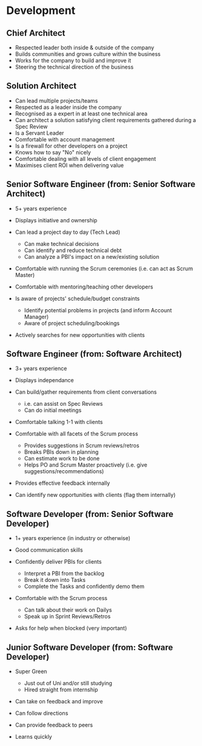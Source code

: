 # Development

## Chief Architect

- Respected leader both inside & outside of the company
- Builds communities and grows culture within the business
- Works for the company to build and improve it
- Steering the technical direction of the business

## Solution Architect

- Can lead multiple projects/teams
- Respected as a leader inside the company
- Recognised as a expert in at least one technical area
- Can architect a solution satisfying client requirements gathered during a Spec Review
- Is a Servant Leader
- Comfortable with account management
- Is a firewall for other developers on a project
- Knows how to say "No" nicely
- Comfortable dealing with all levels of client engagement
- Maximises client ROI when delivering value


## Senior Software Engineer (from: Senior Software Architect)
- 5+ years experience
- Displays initiative and ownership

- Can lead a project day to day (Tech Lead)
    - Can make technical decisions 
    - Can identify and reduce technical debt
    - Can analyze a PBI's impact on a new/existing solution
- Comfortable with running the Scrum ceremonies (i.e. can act as Scrum Master)
- Comfortable with mentoring/teaching other developers 
- Is aware of projects' schedule/budget constraints
    - Identify potential problems in projects (and inform Account Manager)
    - Aware of project scheduling/bookings 
- Actively searches for new opportunities with clients 

## Software Engineer (from: Software Architect)
- 3+ years experience
- Displays independance

- Can build/gather requirements from client conversations
    - i.e. can assist on Spec Reviews
    - Can do initial meetings
- Comfortable talking 1-1 with clients
- Comfortable with all facets of the Scrum process 
    - Provides suggestions in Scrum reviews/retros
    - Breaks PBIs down in planning
    - Can estimate work to be done
    - Helps PO and Scrum Master proactively (i.e. give suggestions/recommendations)
- Provides effective feedback internally
- Can identify new opportunities with clients (flag them internally)

## Software Developer (from: Senior Software Developer)
- 1+ years experience (in industry or otherwise)
- Good communication skills

- Confidently deliver PBIs for clients
    - Interpret a PBI from the backlog
    - Break it down into Tasks
    - Complete the Tasks and confidently demo them
- Comfortable with the Scrum process 
    - Can talk about their work on Dailys
    - Speak up in Sprint Reviews/Retros
- Asks for help when blocked (very important)

## Junior Software Developer (from: Software Developer)
- Super Green
    - Just out of Uni and/or still studying
    - Hired straight from internship 

- Can take on feedback and improve
- Can follow directions
- Can provide feedback to peers
- Learns quickly


